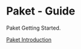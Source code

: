 # Paket - Guide
Paket Getting Started.

[Paket Introduction](https://fsprojects.github.io/Paket/getting-started.html)
